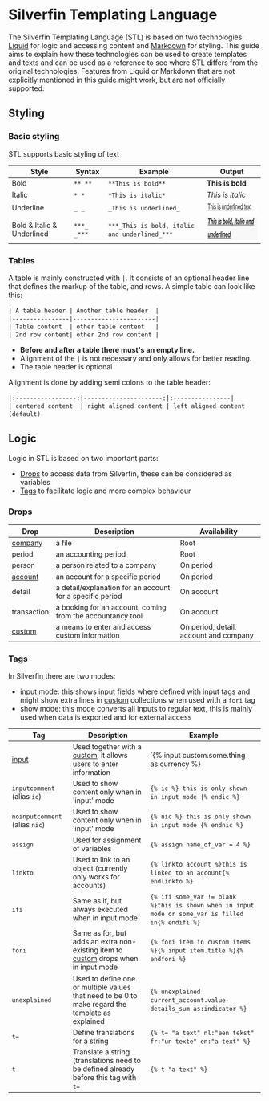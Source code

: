 # Silverfin Templating Language

The Silverfin Templating Language (STL) is based on two technologies: [Liquid](https://shopify.github.io/liquid/) for logic and accessing content and [Markdown](https://daringfireball.net/projects/markdown/syntax) for styling. This guide aims to explain how these technologies can be used to create templates and texts and can be used as a reference to see where STL differs from the original technologies. Features from Liquid or Markdown that are not explicitly mentioned in this guide might work, but are not officially supported.

## Styling

### Basic styling

STL supports basic styling of text

| Style       | Syntax  | Example                 | Output
| ----------- | ------- | ----------------------- | -------
| Bold        | `** **` | `**This is bold**`      | **This is bold**
| Italic      | `* *`   | `*This is italic*`      | *This is italic*
| Underline   | `_ _`   | `_This is underlined_`  | <img src="images/style_underlined.png" height="23" width="181">
| Bold & Italic & Underlined | `***_ _***` | `***_This is bold, italic and underlined_***` |  <img src="images/style_bold_italic_underlined.png" height="46" width="181">



### Tables

A table is mainly constructed with `|`. It consists of an optional header line that defines the markup of the table, and rows. A simple table can look like this:

```
| A table header | Another table header  |
|----------------|-----------------------|
| Table content  | other table content   |
| 2nd row content| other 2nd row content |
```

* **Before and after a table there must's an empty line.**
* Alignment of the `|` is not necessary and only allows for better reading.
* The table header is optional

Alignment is done by adding semi colons to the table header:

```
|:-----------------:|----------------------:|:----------------|
| centered content  | right aligned content | left aligned content (default)
```




## Logic

Logic in STL is based on two important parts:

* [Drops](#drops) to access data from Silverfin, these can be considered as variables
* [Tags](#tags) to facilitate logic and more complex behaviour

### Drops

| Drop        | Description  | Availability
| ----------- | ------------ | ---------
| [company](https://github.com/GetSilverfin/sf-templates/blob/master/drops/company.md) | a file | Root
| period      | an accounting period | Root
| person      | a person related to a company | On period
| [account](https://github.com/GetSilverfin/sf-templates/blob/master/drops/account.md) | an account for a specific period | On period
| detail      | a detail/explanation for an account for a specific period  | On account
| transaction | a booking for an account, coming from the accountancy tool | On account
| [custom](https://github.com/GetSilverfin/sf-templates/blob/master/drops/custom.md)      | a means to enter and access custom information | On period, detail, account and company

### Tags

In Silverfin there are two modes:

* input mode: this shows input fields where defined with [input](https://github.com/GetSilverfin/sf-templates/blob/master/tags/input.md) tags and might show extra lines in [custom](https://github.com/GetSilverfin/sf-templates/blob/master/drops/custom.md) collections when used with a `fori` tag
* show mode: this mode converts all inputs to regular text, this is mainly used when data is exported and for external access

| Tag         | Description  | Example
| ----------- | ------------ | ----------
| [input](https://github.com/GetSilverfin/sf-templates/blob/master/tags/input.md) | Used together with a [custom](https://github.com/GetSilverfin/sf-templates/blob/master/drops/custom.md), it allows users to enter information | `{% input custom.some.thing as:currency %}
| `inputcomment` (alias `ic`) | Used to show content only when in 'input' mode  | `{% ic %} this is only shown in input mode {% endic %}`
| `noinputcomment` (alias `nic`) | Used to show content only when in 'input' mode | `{% nic %} this is only shown in input mode {% endnic %}`
| `assign` | Used for assignment of variables | `{% assign name_of_var = 4 %}`
| `linkto` | Used to link to an object (currently only works for accounts)| `{% linkto account %}this is linked to an account{% endlinkto %}`
| `ifi`    | Same as if, but always executed when in input mode | `{% ifi some_var != blank %}this is shown when in input mode or some_var is filled in{% endifi %}`
| `fori`   | Same as for, but adds an extra non-existing item to [custom](https://github.com/GetSilverfin/sf-templates/blob/master/drops/custom.md) drops when in input mode | `{% fori item in custom.items %}{% input item.title %}{% endfori %}`
| `unexplained` | Used to define one or multiple values that need to be 0 to make regard the template as explained | `{% unexplained current_account.value-details_sum as:indicator %}`
| `t=` | Define translations for a string | `{% t= "a text" nl:"een tekst" fr:"un texte" en:"a text" %}`
| `t`  | Translate a string (translations need to be defined already before this tag with `t=` | `{% t "a text" %}`
